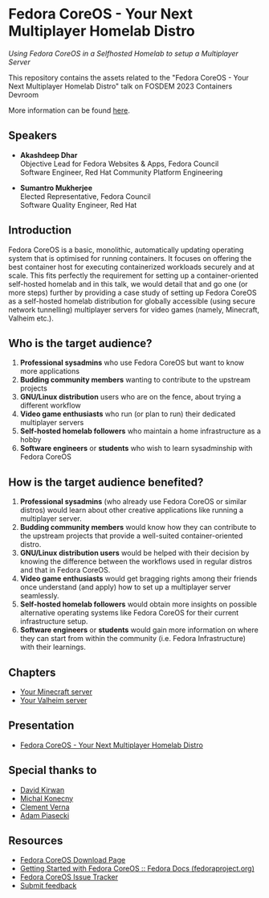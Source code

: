 # Fedora CoreOS - Your Next Multiplayer Homelab Distro
*Using Fedora CoreOS in a Selfhosted Homelab to setup a Multiplayer Server*

This repository contains the assets related to the "Fedora CoreOS - Your Next 
Multiplayer Homelab Distro" talk on FOSDEM 2023 Containers Devroom

More information can be found [here](https://fosdem.org/2023/schedule/event/container_fedora_coreos/).

## Speakers

* **Akashdeep Dhar**  
  Objective Lead for Fedora Websites & Apps, Fedora Council  
  Software Engineer, Red Hat Community Platform Engineering  

* **Sumantro Mukherjee**  
  Elected Representative, Fedora Council  
  Software Quality Engineer, Red Hat  

## Introduction

Fedora CoreOS is a basic, monolithic, automatically updating operating system 
that is optimised for running containers. It focuses on offering the best 
container host for executing containerized workloads securely and at scale. 
This fits perfectly the requirement for setting up a container-oriented 
self-hosted homelab and in this talk, we would detail that and go one (or more 
steps) further by providing a case study of setting up Fedora CoreOS as a 
self-hosted homelab distribution for globally accessible (using secure network 
tunnelling) multiplayer servers for video games (namely, Minecraft, Valheim 
etc.).

## Who is the target audience?

1. **Professional sysadmins** who use Fedora CoreOS but want to know more 
   applications
2. **Budding community members** wanting to contribute to the upstream projects
3. **GNU/Linux distribution** users who are on the fence, about trying a 
   different workflow
4. **Video game enthusiasts** who run (or plan to run) their dedicated 
   multiplayer servers
5. **Self-hosted homelab followers** who maintain a home infrastructure as a 
   hobby
6. **Software engineers** or **students** who wish to learn sysadminship with 
   Fedora CoreOS

## How is the target audience benefited?

1. **Professional sysadmins** (who already use Fedora CoreOS or similar 
   distros) would learn about other creative applications like running a 
   multiplayer server.
2. **Budding community members** would know how they can contribute to the 
   upstream projects that provide a well-suited container-oriented distro.
3. **GNU/Linux distribution users** would be helped with their decision by 
   knowing the difference between the workflows used in regular distros and 
   that in Fedora CoreOS.
4. **Video game enthusiasts** would get bragging rights among their friends 
   once understand (and apply) how to set up a multiplayer server seamlessly.
5. **Self-hosted homelab followers** would obtain more insights on possible 
   alternative operating systems like Fedora CoreOS for their current 
   infrastructure setup.
6. **Software engineers** or **students** would gain more information on where 
   they can start from within the community (i.e. Fedora Infrastructure) with 
   their learnings.

## Chapters

* [Your Minecraft server](https://github.com/t0xic0der/fcos-workshop-fosdemcd-2023/blob/main/fcosmine/README.md)
* [Your Valheim server](https://github.com/t0xic0der/fcos-workshop-fosdemcd-2023/blob/main/fcosheim/README.md)

## Presentation

* [Fedora CoreOS - Your Next Multiplayer Homelab Distro](https://raw.githubusercontent.com/t0xic0der/fcos-workshop-fosdemcd-2023/main/deck/fcos-workshop-fosdemcd-2023.pdf)

## Special thanks to

* [David Kirwan](https://github.com/davidkirwan)
* [Michal Konecny](https://github.com/zlopez)
* [Clement Verna](https://github.com/cverna)
* [Adam Piasecki](https://github.com/c4rt0)

## Resources

* [Fedora CoreOS Download Page](https://getfedora.org/en/coreos)
* [Getting Started with Fedora CoreOS :: Fedora Docs (fedoraproject.org)](https://docs.fedoraproject.org/en-US/fedora-coreos/getting-started/)
* [Fedora CoreOS Issue Tracker](https://github.com/coreos/fedora-coreos-tracker)
* [Submit feedback](https://submission.fosdem.org/feedback/14031.php)

